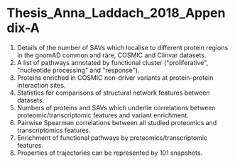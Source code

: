 # Thesis_Anna_Laddach_2018_Appendix-A
1. Details of the number of SAVs which localise to different protein regions in the gnomAD
common and rare, COSMIC and Clinvar datasets.
2. A list of pathways annotated by functional cluster ("proliferative", "nucleotide processing"
and "response").
3. Proteins enriched in COSMIC non-driver variants at protein-protein interaction sites.
4. Statistics for comparisons of structural network features between datasets.
5. Numbers of proteins and SAVs which underlie correlations between proteomic/transcriptomic
features and variant enrichment.
6. Pairwise Spearman correlations between all studied proteomics and transcriptomics features.
7. Enrichment of functional pathways by proteomics/transcriptomic features.
8. Properties of trajectories can be represented by 101 snapshots.
